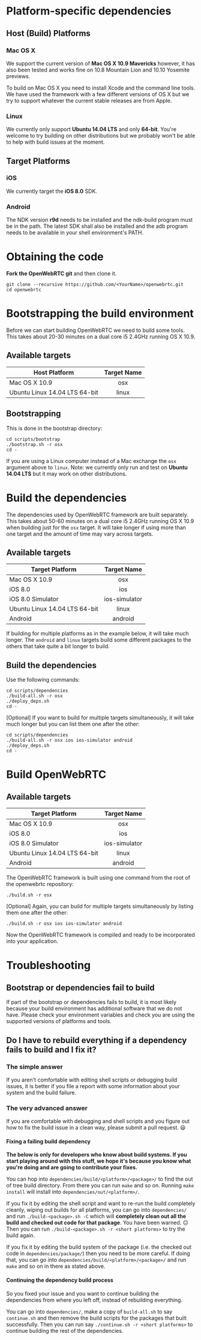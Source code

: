 # Platform-specific dependencies

## Host (Build) Platforms

### Mac OS X
We support the current version of **Mac OS X 10.9 Mavericks** however, it has also been tested and works fine on 10.8 Mountain Lion and 10.10 Yosemite previews.

To build on Mac OS X you need to install Xcode and the command line tools. We have used the framework with a few different versions of OS X but we try to support whatever the current stable releases are from Apple.

### Linux
We currently only support **Ubuntu 14.04 LTS** and only **64-bit**. You're welcome to try building on other distributions but we probably won't be able to help with build issues at the moment.

## Target Platforms

### iOS
We currently target the **iOS 8.0** SDK.

### Android
The NDK version **r9d** needs to be installed and the ndk-build program must be in the path. The latest SDK shall also be installed and the adb program needs to be available in your shell environment's PATH.

# Obtaining the code

**Fork the OpenWebRTC git** and then clone it.
```
git clone --recursive https://github.com/<YourName>/openwebrtc.git
cd openwebrtc
```

# Bootstrapping the build environment

Before we can start building OpenWebRTC we need to build some tools. This takes about 20-30 minutes on a dual core i5 2.4GHz running OS X 10.9.

## Available targets

Host Platform | Target Name
--- | :---:
Mac OS X 10.9 | osx
Ubuntu Linux 14.04 LTS 64-bit | linux

## Bootstrapping
This is done in the bootstrap directory:
```
cd scripts/bootstrap
./bootstrap.sh -r osx
cd -
```
If you are using a Linux computer instead of a Mac exchange the `osx` argument above to `linux`. Note: we currently only run and test on **Ubuntu 14.04 LTS** but it may work on other distributions.

# Build the dependencies
The dependencies used by OpenWebRTC framework are built separately. This takes about 50-60 minutes on a dual core i5 2.4GHz running OS X 10.9 when building just for the `osx` target. It will take longer if using more than one target and the amount of time may vary across targets.

## Available targets

Target Platform | Target Name
--- | :---:
Mac OS X 10.9 | osx
iOS 8.0 | ios
iOS 8.0 Simulator | ios-simulator
Ubuntu Linux 14.04 LTS 64-bit | linux
Android | android

If building for multiple platforms as in the example below, it will take much longer. The `android` and `linux` targets build some different packages to the others that take quite a bit longer to build.

## Build the dependencies

Use the following commands:
```
cd scripts/dependencies
./build-all.sh -r osx
./deploy_deps.sh
cd -
```

[Optional] If you want to build for multiple targets simultaneously, it will take much longer but you can list them one after the other:
```
cd scripts/dependencies
./build-all.sh -r osx ios ios-simulator android
./deploy_deps.sh
cd -
```

# Build OpenWebRTC

## Available targets

Target Platform | Target Name
--- | :---:
Mac OS X 10.9 | osx
iOS 8.0 | ios
iOS 8.0 Simulator | ios-simulator
Ubuntu Linux 14.04 LTS 64-bit | linux
Android | android

The OpenWebRTC framework is built using one command from the root of the openwebrtc repository:
```
./build.sh -r osx
```

[Optional] Again, you can build for multiple targets simultaneously by listing them one after the other:
```
./build.sh -r osx ios ios-simulator android
```

Now the OpenWebRTC framework is compiled and ready to be incorporated into your application.

# Troubleshooting

## Bootstrap or dependencies fail to build

If part of the bootstrap or dependencies fails to build, it is most likely because your build environment has additional software that we do not have. Please check your environment variables and check you are using the supported versions of platforms and tools.

## Do I have to rebuild everything if a dependency fails to build and I fix it?

### The simple answer

If you aren't comfortable with editing shell scripts or debugging build issues, it is better if you file a report with some information about your system and the build failure.

### The very advanced answer

If you are comfortable with debugging and shell scripts and you figure out how to fix the build issue in a clean way, please submit a pull request. :smiley:

#### Fixing a failing build dependency
**The below is only for developers who know about build systems. If you start playing around with this stuff, we hope it's because you know what you're doing and are going to contribute your fixes.**

You can hop into `dependencies/build/<platform>/<package>/` to find the out of tree build directory. From there you can run `make` and so on. Running `make install` will install into `dependencies/out/<platform>/`.

If you fix it by editing the shell script and want to re-run the build completely cleanly, wiping out builds for all platforms, you can go into `dependencies/` and run `./build-<package>.sh -C` which will **completely clean out all the build and checked out code for that package**. You have been warned. :neutral_face: Then you can run `./build-<package>.sh -r <short platforms>` to try the build again.

If you fix it by editing the build system of the package (i.e. the checked out code in `dependencies/package/`) then you need to be more careful. If doing that, you can go into `dependencies/build/<platform>/<package>/` and run `make` and so on in there as stated above.

#### Continuing the dependency build process

So you fixed your issue and you want to continue building the dependencies from where you left off, instead of rebuilding everything.

You can go into `dependencies/`, make a copy of `build-all.sh` to say `continue.sh` and then remove the build scripts for the packages that built successfully. Then you can run say `./continue.sh -r <short platforms>` to continue building the rest of the dependencies.